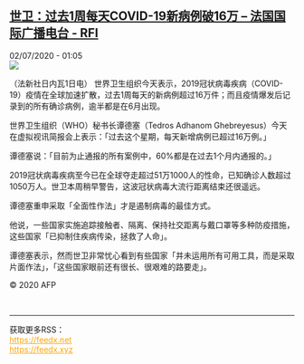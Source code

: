 <!--1593654899000-->
[世卫：过去1周每天COVID-19新病例破16万 – 法国国际广播电台 - RFI](http://www.rfi.fr//cn/contenu/20200702-%E4%B8%96%E5%8D%AB%E8%BF%87%E5%8E%BB1%E5%91%A8%E6%AF%8F%E5%A4%A9covid-19%E6%96%B0%E7%97%85%E4%BE%8B%E7%A0%B416%E4%B8%87)
------

<div>02/07/2020 - 01:05</div><img src="https://s.rfi.fr/media/display/6b482c26-bbf7-11ea-ae1d-005056a964fe/w:310/p:16x9/int0002b.200702070502.jpg"><div class="t-content__body u-clearfix"><div class="m-interstitial"></div><p>（法新社日内瓦1日电）    世界卫生组织今天表示，2019冠状病毒疾病（COVID-19）疫情在全球加速扩散，过去1周每天的新病例超过16万件；而且疫情爆发后记录到的所有确诊病例，逾半都是在6月出现。</p><p>    世界卫生组织（WHO）秘书长谭德塞（Tedros Adhanom Ghebreyesus）今天在虚拟视讯简报会上表示：「过去这个星期，每天新增病例已超过16万例。」</p><p>    谭德塞说：「目前为止通报的所有案例中，60%都是在过去1个月内通报的。」</p><p>    2019冠状病毒疾病至今已在全球夺走超过51万1000人的性命，已知确诊人数超过1050万人。世卫本周稍早警告，这波冠状病毒大流行距离结束还很遥远。</p><p>    谭德塞重申采取「全面性作法」才是遏制病毒的最佳方式。</p><p>    他说，一些国家实施追踪接触者、隔离、保持社交距离与戴口罩等多种防疫措施，这些国家「已抑制住疾病传染，拯救了人命」。</p><p>    谭德塞表示，然而世卫非常忧心看到有些国家「并未运用所有可用工具，而是采取片面作法」，「这些国家眼前还有很长、很艰难的路要走」。</p><p class="t-copyright">© 2020 AFP</p>        </div><br><hr><div>获取更多RSS：<br><a href="https://feedx.net" style="color:orange" target="_blank">https://feedx.net</a> <br><a href="https://feedx.xyz" style="color:orange" target="_blank">https://feedx.xyz</a><br></div>
